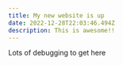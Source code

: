 ```yaml
---
title: My new website is up
date: 2022-12-28T22:03:46.494Z
description: This is awesome!!
---
```

L﻿ots of debugging to get here